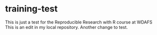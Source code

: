 # training-test
This is just a test for the Reproducible Research with R course at WDAFS
This is an edit in my local repository.
Another change to test.